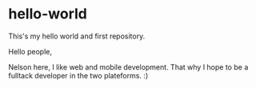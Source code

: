 # hello-world
This's my hello world and first repository.

Hello people,

Nelson here, I like web and mobile development. That why
I hope to be a fulltack developer in the two plateforms. :)
